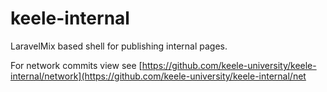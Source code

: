 # keele-internal

LaravelMix based shell for publishing internal pages.

For network commits view see [https://github.com/keele-university/keele-internal/network](https://github.com/keele-university/keele-internal/net